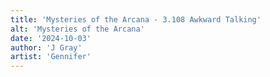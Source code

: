```yaml
---
title: 'Mysteries of the Arcana - 3.108 Awkward Talking'
alt: 'Mysteries of the Arcana'
date: '2024-10-03'
author: 'J Gray'
artist: 'Gennifer'
---
```

